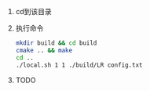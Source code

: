 1. cd到该目录

2. 执行命令

   ```bash
   mkdir build && cd build
   cmake .. && make
   cd ..
   ./local.sh 1 1 ./build/LR config.txt
   ```

3. TODO
   